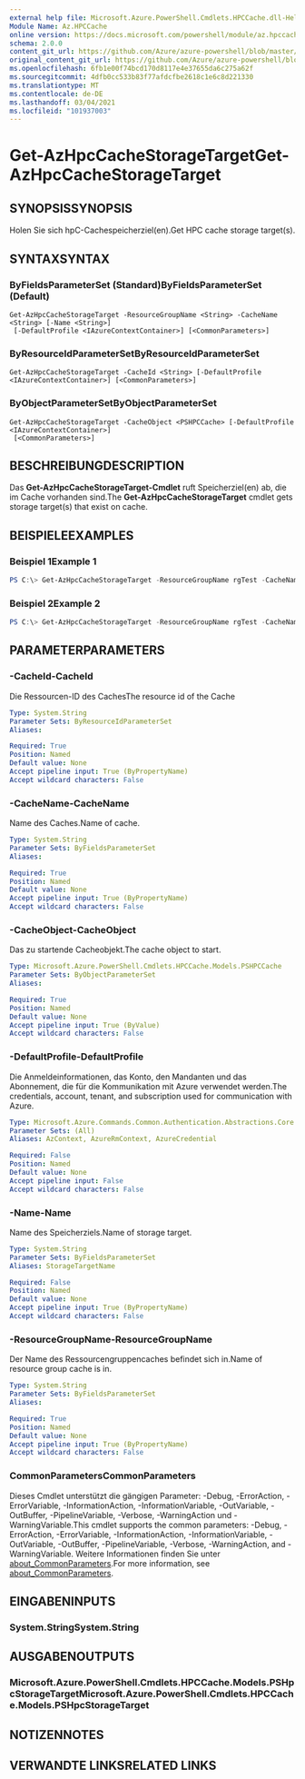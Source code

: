 ```yaml
---
external help file: Microsoft.Azure.PowerShell.Cmdlets.HPCCache.dll-Help.xml
Module Name: Az.HPCCache
online version: https://docs.microsoft.com/powershell/module/az.hpccache/get-azhpccachestoragetarget
schema: 2.0.0
content_git_url: https://github.com/Azure/azure-powershell/blob/master/src/HPCCache/HPCCache/help/Get-AzHpcCacheStorageTarget.md
original_content_git_url: https://github.com/Azure/azure-powershell/blob/master/src/HPCCache/HPCCache/help/Get-AzHpcCacheStorageTarget.md
ms.openlocfilehash: 6fb1e00f74bcd170d8117e4e37655da6c275a62f
ms.sourcegitcommit: 4dfb0cc533b83f77afdcfbe2618c1e6c8d221330
ms.translationtype: MT
ms.contentlocale: de-DE
ms.lasthandoff: 03/04/2021
ms.locfileid: "101937003"
---
```

# <span data-ttu-id="fd781-101">Get-AzHpcCacheStorageTarget</span><span class="sxs-lookup"><span data-stu-id="fd781-101">Get-AzHpcCacheStorageTarget</span></span>

## <span data-ttu-id="fd781-102">SYNOPSIS</span><span class="sxs-lookup"><span data-stu-id="fd781-102">SYNOPSIS</span></span>
<span data-ttu-id="fd781-103">Holen Sie sich hpC-Cachespeicherziel(en).</span><span class="sxs-lookup"><span data-stu-id="fd781-103">Get HPC cache storage target(s).</span></span>

## <span data-ttu-id="fd781-104">SYNTAX</span><span class="sxs-lookup"><span data-stu-id="fd781-104">SYNTAX</span></span>

### <span data-ttu-id="fd781-105">ByFieldsParameterSet (Standard)</span><span class="sxs-lookup"><span data-stu-id="fd781-105">ByFieldsParameterSet (Default)</span></span>
```
Get-AzHpcCacheStorageTarget -ResourceGroupName <String> -CacheName <String> [-Name <String>]
 [-DefaultProfile <IAzureContextContainer>] [<CommonParameters>]
```

### <span data-ttu-id="fd781-106">ByResourceIdParameterSet</span><span class="sxs-lookup"><span data-stu-id="fd781-106">ByResourceIdParameterSet</span></span>
```
Get-AzHpcCacheStorageTarget -CacheId <String> [-DefaultProfile <IAzureContextContainer>] [<CommonParameters>]
```

### <span data-ttu-id="fd781-107">ByObjectParameterSet</span><span class="sxs-lookup"><span data-stu-id="fd781-107">ByObjectParameterSet</span></span>
```
Get-AzHpcCacheStorageTarget -CacheObject <PSHPCCache> [-DefaultProfile <IAzureContextContainer>]
 [<CommonParameters>]
```

## <span data-ttu-id="fd781-108">BESCHREIBUNG</span><span class="sxs-lookup"><span data-stu-id="fd781-108">DESCRIPTION</span></span>
<span data-ttu-id="fd781-109">Das **Get-AzHpcCacheStorageTarget-Cmdlet** ruft Speicherziel(en) ab, die im Cache vorhanden sind.</span><span class="sxs-lookup"><span data-stu-id="fd781-109">The **Get-AzHpcCacheStorageTarget** cmdlet gets storage target(s) that exist on cache.</span></span>

## <span data-ttu-id="fd781-110">BEISPIELE</span><span class="sxs-lookup"><span data-stu-id="fd781-110">EXAMPLES</span></span>

### <span data-ttu-id="fd781-111">Beispiel 1</span><span class="sxs-lookup"><span data-stu-id="fd781-111">Example 1</span></span>
```powershell
PS C:\> Get-AzHpcCacheStorageTarget -ResourceGroupName rgTest -CacheName cacheTest
```

### <span data-ttu-id="fd781-112">Beispiel 2</span><span class="sxs-lookup"><span data-stu-id="fd781-112">Example 2</span></span>
```powershell
PS C:\> Get-AzHpcCacheStorageTarget -ResourceGroupName rgTest -CacheName cacheTest -StorageTargetName stTest
```

## <span data-ttu-id="fd781-113">PARAMETER</span><span class="sxs-lookup"><span data-stu-id="fd781-113">PARAMETERS</span></span>

### <span data-ttu-id="fd781-114">-CacheId</span><span class="sxs-lookup"><span data-stu-id="fd781-114">-CacheId</span></span>
<span data-ttu-id="fd781-115">Die Ressourcen-ID des Caches</span><span class="sxs-lookup"><span data-stu-id="fd781-115">The resource id of the Cache</span></span>

```yaml
Type: System.String
Parameter Sets: ByResourceIdParameterSet
Aliases:

Required: True
Position: Named
Default value: None
Accept pipeline input: True (ByPropertyName)
Accept wildcard characters: False
```

### <span data-ttu-id="fd781-116">-CacheName</span><span class="sxs-lookup"><span data-stu-id="fd781-116">-CacheName</span></span>
<span data-ttu-id="fd781-117">Name des Caches.</span><span class="sxs-lookup"><span data-stu-id="fd781-117">Name of cache.</span></span>

```yaml
Type: System.String
Parameter Sets: ByFieldsParameterSet
Aliases:

Required: True
Position: Named
Default value: None
Accept pipeline input: True (ByPropertyName)
Accept wildcard characters: False
```

### <span data-ttu-id="fd781-118">-CacheObject</span><span class="sxs-lookup"><span data-stu-id="fd781-118">-CacheObject</span></span>
<span data-ttu-id="fd781-119">Das zu startende Cacheobjekt.</span><span class="sxs-lookup"><span data-stu-id="fd781-119">The cache object to start.</span></span>

```yaml
Type: Microsoft.Azure.PowerShell.Cmdlets.HPCCache.Models.PSHPCCache
Parameter Sets: ByObjectParameterSet
Aliases:

Required: True
Position: Named
Default value: None
Accept pipeline input: True (ByValue)
Accept wildcard characters: False
```

### <span data-ttu-id="fd781-120">-DefaultProfile</span><span class="sxs-lookup"><span data-stu-id="fd781-120">-DefaultProfile</span></span>
<span data-ttu-id="fd781-121">Die Anmeldeinformationen, das Konto, den Mandanten und das Abonnement, die für die Kommunikation mit Azure verwendet werden.</span><span class="sxs-lookup"><span data-stu-id="fd781-121">The credentials, account, tenant, and subscription used for communication with Azure.</span></span>

```yaml
Type: Microsoft.Azure.Commands.Common.Authentication.Abstractions.Core.IAzureContextContainer
Parameter Sets: (All)
Aliases: AzContext, AzureRmContext, AzureCredential

Required: False
Position: Named
Default value: None
Accept pipeline input: False
Accept wildcard characters: False
```

### <span data-ttu-id="fd781-122">-Name</span><span class="sxs-lookup"><span data-stu-id="fd781-122">-Name</span></span>
<span data-ttu-id="fd781-123">Name des Speicherziels.</span><span class="sxs-lookup"><span data-stu-id="fd781-123">Name of storage target.</span></span>

```yaml
Type: System.String
Parameter Sets: ByFieldsParameterSet
Aliases: StorageTargetName

Required: False
Position: Named
Default value: None
Accept pipeline input: True (ByPropertyName)
Accept wildcard characters: False
```

### <span data-ttu-id="fd781-124">-ResourceGroupName</span><span class="sxs-lookup"><span data-stu-id="fd781-124">-ResourceGroupName</span></span>
<span data-ttu-id="fd781-125">Der Name des Ressourcengruppencaches befindet sich in.</span><span class="sxs-lookup"><span data-stu-id="fd781-125">Name of resource group cache is in.</span></span>


```yaml
Type: System.String
Parameter Sets: ByFieldsParameterSet
Aliases:

Required: True
Position: Named
Default value: None
Accept pipeline input: True (ByPropertyName)
Accept wildcard characters: False
```

### <span data-ttu-id="fd781-126">CommonParameters</span><span class="sxs-lookup"><span data-stu-id="fd781-126">CommonParameters</span></span>
<span data-ttu-id="fd781-127">Dieses Cmdlet unterstützt die gängigen Parameter: -Debug, -ErrorAction, -ErrorVariable, -InformationAction, -InformationVariable, -OutVariable, -OutBuffer, -PipelineVariable, -Verbose, -WarningAction und -WarningVariable.</span><span class="sxs-lookup"><span data-stu-id="fd781-127">This cmdlet supports the common parameters: -Debug, -ErrorAction, -ErrorVariable, -InformationAction, -InformationVariable, -OutVariable, -OutBuffer, -PipelineVariable, -Verbose, -WarningAction, and -WarningVariable.</span></span> <span data-ttu-id="fd781-128">Weitere Informationen finden Sie unter [about_CommonParameters](http://go.microsoft.com/fwlink/?LinkID=113216).</span><span class="sxs-lookup"><span data-stu-id="fd781-128">For more information, see [about_CommonParameters](http://go.microsoft.com/fwlink/?LinkID=113216).</span></span>

## <span data-ttu-id="fd781-129">EINGABEN</span><span class="sxs-lookup"><span data-stu-id="fd781-129">INPUTS</span></span>

### <span data-ttu-id="fd781-130">System.String</span><span class="sxs-lookup"><span data-stu-id="fd781-130">System.String</span></span>

## <span data-ttu-id="fd781-131">AUSGABEN</span><span class="sxs-lookup"><span data-stu-id="fd781-131">OUTPUTS</span></span>

### <span data-ttu-id="fd781-132">Microsoft.Azure.PowerShell.Cmdlets.HPCCache.Models.PSHpcStorageTarget</span><span class="sxs-lookup"><span data-stu-id="fd781-132">Microsoft.Azure.PowerShell.Cmdlets.HPCCache.Models.PSHpcStorageTarget</span></span>

## <span data-ttu-id="fd781-133">NOTIZEN</span><span class="sxs-lookup"><span data-stu-id="fd781-133">NOTES</span></span>

## <span data-ttu-id="fd781-134">VERWANDTE LINKS</span><span class="sxs-lookup"><span data-stu-id="fd781-134">RELATED LINKS</span></span>

